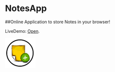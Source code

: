 # NotesApp
<Enter>
##Online Application to store Notes in your browser!

LiveDemo: [Open](https://j-c-l-g.github.io/NotesApp/).

![WebNote](https://github.com/J-C-L-G/NotesApp/blob/master/src/assets/images/sprite/addNote.png?raw=true "Note")